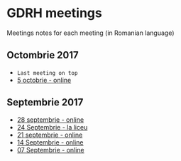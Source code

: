 
# GDRH meetings

Meetings notes for each meeting (in Romanian language)

## Octombrie 2017

* `Last meeting on top` 
* [5 octobrie - online](./meetings/2017-10/2017-10-05.md)

## Septembrie 2017

* [28 septembrie - online](./meetings/2017-09/meeting-2017-09-28.md)
* [24 Septembrie - la liceu](./meetings/2017-09/meeting-2017-09-24.md)
* [21 septembrie - online](./meetings/2017-09/meeting-2017-09-21.md)
* [14 Septembrie - online](./meetings/2017-09/meeting-2017-09-14.md)
* [07 Septembrie - online](./meetings/2017-09/meeting-2017-09-07.md)
